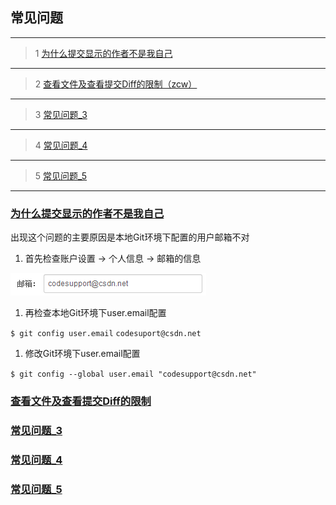 ## 常见问题

----------
> 1 [为什么提交显示的作者不是我自己](#Q1)

----------
> 2 [查看文件及查看提交Diff的限制（zcw）](#Q2)

----------
> 3 [常见问题_3](#Q3)

----------
> 4 [常见问题_4](#Q4)

----------
> 5 [常见问题_5](#Q5)

----------

### [为什么提交显示的作者不是我自己](id:Q1)
出现这个问题的主要原因是本地Git环境下配置的用户邮箱不对

1. 首先检查账户设置 -> 个人信息 -> 邮箱的信息

![](images/FAQ_0_10_1.png)

1. 再检查本地Git环境下user.email配置

`$ git config user.email`
`codesuport@csdn.net`

1. 修改Git环境下user.email配置

`$ git config --global user.email "codesupport@csdn.net"`


### [查看文件及查看提交Diff的限制](id:Q2)


### [常见问题_3](id:Q3)


### [常见问题_4](id:Q4)


### [常见问题_5](id:Q5)

